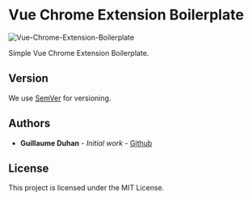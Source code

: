 # Vue Chrome Extension Boilerplate

![Vue-Chrome-Extension-Boilerplate](https://myhappyagency.com/blog/wp-content/uploads/2020/01/vgc.png)

Simple Vue Chrome Extension Boilerplate.

## Version

We use [SemVer](http://semver.org/) for versioning.

## Authors

* **Guillaume Duhan** - *Initial work* - [Github](https://github.com/guillaumeduhan)

## License

This project is licensed under the MIT License.
